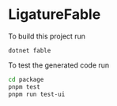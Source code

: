 # LigatureFable

To build this project run

`dotnet fable`

To test the generated code run

```bash
cd package
pnpm test
pnpm run test-ui
```
